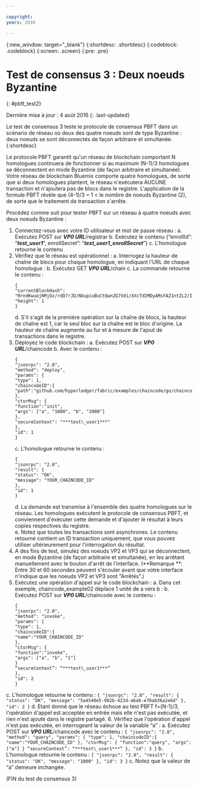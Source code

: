 ```yaml
---

copyright:
years: 2016

---
```


{:new_window: target="_blank"}
{:shortdesc: .shortdesc}
{:codeblock: .codeblock}
{:screen: .screen}
{:pre: .pre}


# Test de consensus 3 : Deux noeuds Byzantine
{: #pbft_test2}

Dernière mise à jour : 4 août 2016
{: .last-updated}

Le test de consensus 3 teste le protocole de consensus PBFT dans un scénario de réseau où deux des quatre noeuds sont de type Byzantine : deux noeuds se sont déconnectés de façon arbitraire et simultanée.
{:shortdesc}

Le protocole PBFT garantit qu'un réseau de blockchain comportant N homologues continuera de fonctionner si au maximum (N-1)/3 homologues se déconnectent en mode Byzantine (de façon arbitraire et simultanée). Votre réseau de blockchain Bluemix comporte quatre homologues, de sorte que si deux homologues plantent, le réseau n'exécutera AUCUNE transaction et n'ajoutera pas de blocs dans le registre. L'application de la formule PBFT révèle que (4-1)/3 = 1 < le nombre de noeuds Byzantine (2), de sorte que le traitement de transaction s'arrête.

Procédez comme suit pour tester PBFT sur un réseau à quatre noeuds avec deux noeuds Byzantine :
1.  Connectez-vous avec votre ID utilisateur et mot de passe réseau :
    a.  Exécutez POST sur ***VP0 URL***/registrar
    b.  Exécutez le contenu {“enrollId”: “***test\_user1***”, enrollSecret”: “***test\_user1\_enrollSecret***”}
    c.  L'homologue retourne le contenu
2.  Vérifiez que le réseau est opérationnel :
    a.  Interrogez la hauteur de chaîne de blocs pour chaque homologue, en indiquant l'URL de chaque homologue :
    b.  Exécutez GET ***VP0 URL***/chain
    c.  La commande retourne le contenu :
      ```
      {
      "currentBlockHash": "RrndKwuojRMjOz/rdD7rJD/NUupiuBuCtQwnZG7Vdi/XXcTd2MDyAMsFAZ1ntZL2/IIcSUeatIZAKS6ss7fEvg==",
      "height": 1
      }
      ```
    d.  S'il s'agit de la première opération sur la chaîne de blocs, la hauteur de chaîne est 1, car le seul bloc sur la chaîne est le bloc d'origine. La hauteur de chaîne augmente au fur et à mesure de l'ajout de transactions dans le registre.
3.  Déployez le code blockchain :
    a.  Exécutez POST sur ***VP0 URL***/chaincode
    b.  Avec le contenu :  
      ```
      {
      "jsonrpc": "2.0",
      "method": "deploy",
      "params": {
      "type": 1,
      "chaincodeID":{
      "path":"github.com/hyperledger/fabric/examples/chaincode/go/chaincode_example02"
      },
      "ctorMsg": {
      "function":"init",
      "args": ["a", "1000", "b", "2000"]
      },
      "secureContext": "***test\_user1***"
      },
      "id": 1
      }
      ```
    c.  L'homologue retourne le contenu :
      ```
      {
      "jsonrpc": "2.0",
      "result": {
      "status": "OK",
      "message": "YOUR_CHAINCODE_ID"
      },
      "id": 1
      }
      ```
    d.  La demande est transmise à l'ensemble des quatre homologues sur le réseau. Les homologues exécutent le protocole de consensus PBFT, et conviennent d'exécuter cette demande et d'ajouter le résultat à leurs copies respectives du registre.  
    e.  Notez que toutes les transactions sont asynchrones. Le contenu retourné contient un ID transaction uniquement, que vous pouvez utiliser ultérieurement pour l'interrogation du résultat.
4.  A des fins de test, simulez des noeuds VP2 et VP3 qui se déconnectent, en mode Byzantine (de façon arbitraire et simultanée), en les arrêtant manuellement avec le bouton d'arrêt de l'interface.  (**Remarque **: Entre 30 et 60 secondes peuvent s'écouler avant que votre interface n'indique que les noeuds VP2 et VP3 sont "Arrêtés".)
5.  Exécutez une opération d'appel sur le code blockchain :
    a.  Dans cet exemple, chaincode_example02 déplace 1 unité de a vers b :
    b.  Exécutez POST sur ***VP0 URL***/chaincode avec le contenu :
      ```
      {
      "jsonrpc": "2.0",
      "method": "invoke",
      "params": {
      "type": 1,
      "chaincodeID":{
      "name":"YOUR_CHAINCODE_ID"
      },
      "ctorMsg": {
      "function":"invoke",
      "args": ["a", "b", "1"]
      }
      “secureContext”: “***test\_user1***”
      },
      "id": 2
      }
      ```
   c.  L'homologue retourne le contenu :
      ```
      {
      "jsonrpc": "2.0",
      "result": {
      "status": "OK",
      "message": "5a4540e5-902b-422d-a6ab-e70ab36a2e6d"
      },
      "id": 2
      }
      ```
    d.  Etant donné que le réseau échoue au test PBFT f=(N-1)/3, l'opération d'appel est acceptée en entrée mais elle n'est pas exécutée, et rien n'est ajouté dans le registre partagé.
6.  Vérifiez que l'opération d'appel n'est pas exécutée, en interrogeant la valeur de la variable “a” :
    a.  Exécutez POST sur ***VP0 URL***/chaincode avec le contenu :
      ```
      {
      "jsonrpc": "2.0",
      "method": "query",
      "params": {
      "type": 1,
      "chaincodeID":{
      "name":"YOUR_CHAINCODE_ID"
      },
      "ctorMsg": {
      "function":"query",
      "args": ["a"]
      }
      “secureContext”: “***test\_user1***”
      },
      "id": 3
      }
      ```
    b.  L'homologue retourne le contenu :
      ```
      {
      "jsonrpc": "2.0",
      "result": {
      "status": "OK",
      "message": "1000"
      },
      "id": 3
      }
      ```
    c.  Notez que la valeur de “a” demeure inchangée.

  (FIN du test de consensus 3)
